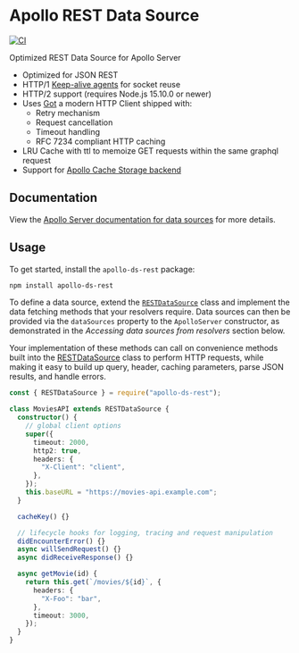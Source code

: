 # Apollo REST Data Source

[![CI](https://github.com/StarpTech/apollo-datasource-rest/actions/workflows/ci.yml/badge.svg)](https://github.com/StarpTech/apollo-datasource-rest/actions/workflows/ci.yml)

Optimized REST Data Source for Apollo Server

- Optimized for JSON REST
- HTTP/1 [Keep-alive agents](https://github.com/node-modules/agentkeepalive) for socket reuse
- HTTP/2 support (requires Node.js 15.10.0 or newer)
- Uses [Got](https://github.com/sindresorhus/got) a modern HTTP Client shipped with:
  - Retry mechanism
  - Request cancellation
  - Timeout handling
  - RFC 7234 compliant HTTP caching
- LRU Cache with ttl to memoize GET requests within the same graphql request
- Support for [Apollo Cache Storage backend](https://www.apollographql.com/docs/apollo-server/data/data-sources/#using-memcachedredis-as-a-cache-storage-backend)

## Documentation

View the [Apollo Server documentation for data sources](https://www.apollographql.com/docs/apollo-server/features/data-sources/) for more details.

## Usage

To get started, install the `apollo-ds-rest` package:

```bash
npm install apollo-ds-rest
```

To define a data source, extend the [`RESTDataSource`](https://github.com/apollographql/apollo-server/tree/main/packages/apollo-datasource-rest) class and implement the data fetching methods that your resolvers require. Data sources can then be provided via the `dataSources` property to the `ApolloServer` constructor, as demonstrated in the _Accessing data sources from resolvers_ section below.

Your implementation of these methods can call on convenience methods built into the [RESTDataSource](./src/RESTDataSource.ts) class to perform HTTP requests, while making it easy to build up query, header, caching parameters, parse JSON results, and handle errors.

```ts
const { RESTDataSource } = require("apollo-ds-rest");

class MoviesAPI extends RESTDataSource {
  constructor() {
    // global client options
    super({
      timeout: 2000,
      http2: true,
      headers: {
        "X-Client": "client",
      },
    });
    this.baseURL = "https://movies-api.example.com";
  }

  cacheKey() {}

  // lifecycle hooks for logging, tracing and request manipulation
  didEncounterError() {}
  async willSendRequest() {}
  async didReceiveResponse() {}

  async getMovie(id) {
    return this.get(`/movies/${id}`, {
      headers: {
        "X-Foo": "bar",
      },
      timeout: 3000,
    });
  }
}
```
